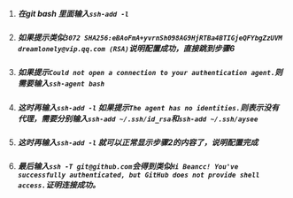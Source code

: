 1. ##### 在git bash 里面输入`ssh-add -l`  
2. ##### 如果提示类似`3072 SHA256:eBAoFmA+yvrnSh098AG9HjRTBa4BTIGjeQFYbgZzUVM dreamlonely@vip.qq.com (RSA)`说明配置成功，直接跳到步骤6
3. ##### 如果提示`Could not open a connection to your authentication agent.`则需要输入`ssh-agent bash`
4. ##### 这时再输入`ssh-add -l` 如果提示`The agent has no identities.`则表示没有代理，需要分别输入`ssh-add ~/.ssh/id_rsa`和`ssh-add ~/.ssh/aysee`
5. ##### 这时再输入`ssh-add -l` 就可以正常显示步骤2的内容了，说明配置完成
6. ##### 最后输入`ssh -T git@github.com`会得到类似`Hi Beancc! You've successfully authenticated, but GitHub does not provide shell access.`证明连接成功。
